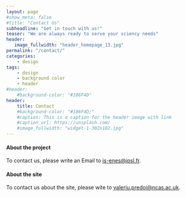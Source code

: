 ```yaml
---
layout: page
#show_meta: false
#title: "Contact Us"
subheadline: "Get in touch with us!"
teaser: "We are always ready to serve your sciency needs"
header:
   image_fullwidth: "header_homepage_13.jpg"
permalink: "/contact/"
categories:
    - design
tags:
    - design
    - background color
    - header
#header:
    #background-color: "#186F4D"
header:
    title: Contact
    #background-color: "#186F4D;"
    #caption: This is a caption for the header image with link
    #caption_url: https://unsplash.com/
    #image_fullwidth: "widget-1-302x182.jpg"
---
```


#### About the project

To contact us, please write an Email to <is-enes@ipsl.fr>.

#### About the site

To contact us about the site, please wite to <valeriu.predoi@ncas.ac.uk>.
